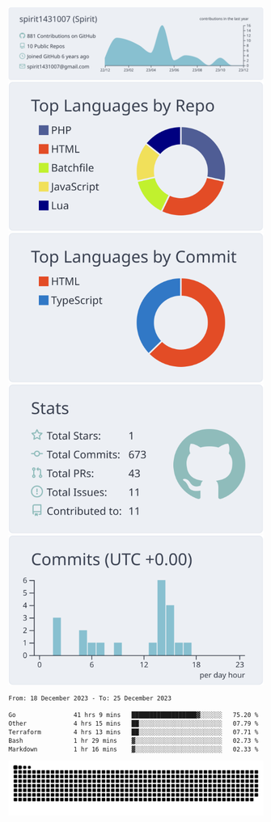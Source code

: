 [![](https://raw.githubusercontent.com/spirit1431007/spirit1431007/master/profile-summary-card-output/nord_bright/0-profile-details.svg)](https://git.io/spiritx)
[![](https://raw.githubusercontent.com/spirit1431007/spirit1431007/master/profile-summary-card-output/nord_bright/1-repos-per-language.svg)](https://git.io/spiritx) [![](https://raw.githubusercontent.com/spirit1431007/spirit1431007/master/profile-summary-card-output/nord_bright/2-most-commit-language.svg)](https://git.io/spiritx)
[![](https://raw.githubusercontent.com/spirit1431007/spirit1431007/master/profile-summary-card-output/nord_bright/3-stats.svg)](https://git.io/spiritx) [![](https://raw.githubusercontent.com/spirit1431007/spirit1431007/master/profile-summary-card-output/nord_bright/4-productive-time.svg)](https://git.io/spiritx)

<!--START_SECTION:waka-->

```txt
From: 18 December 2023 - To: 25 December 2023

Go                41 hrs 9 mins   ██████████████████▓░░░░░░   75.20 %
Other             4 hrs 15 mins   ██░░░░░░░░░░░░░░░░░░░░░░░   07.79 %
Terraform         4 hrs 13 mins   ██░░░░░░░░░░░░░░░░░░░░░░░   07.71 %
Bash              1 hr 29 mins    ▓░░░░░░░░░░░░░░░░░░░░░░░░   02.73 %
Markdown          1 hr 16 mins    ▓░░░░░░░░░░░░░░░░░░░░░░░░   02.33 %
```

<!--END_SECTION:waka-->

![contribution](https://github.com/spirit1431007/spirit1431007/blob/output/github-contribution-grid-snake.svg)
